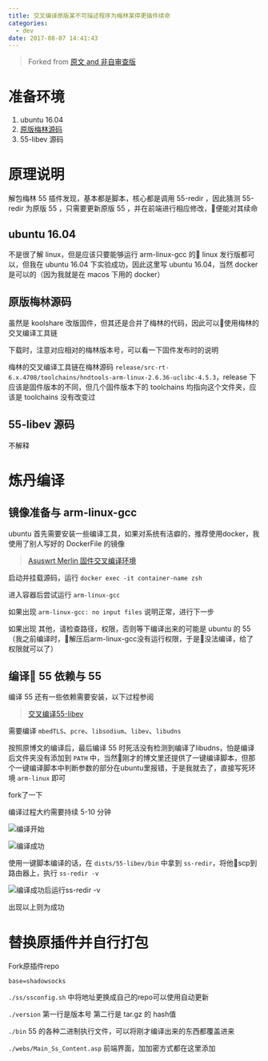 ```yaml
---
title: 交叉编译原版某不可描述程序为梅林某停更插件续命
categories:
  - dev
date: 2017-08-07 14:41:43
---
```



> Forked from [原文 and 非自审查版](http://telegra.ph/%E4%BA%A4%E5%8F%89%E7%BC%96%E8%AF%91%E5%8E%9F%E7%89%88shadowsocks%E4%B8%BAkoolshare%E6%A2%85%E6%9E%97ss%E6%8F%92%E4%BB%B6%E7%BB%AD%E5%91%BD-08-07)

# 准备环境

1. ubuntu 16.04
2. [原版梅林源码](https://github.com/RMerl/asuswrt-merlin)
3. 55-libev 源码

# 原理说明

解包梅林 55 插件发现，基本都是脚本，核心都是调用 55-redir ，因此猜测 55-redir 为原版 55 ，只需要更新原版 55 ，并在前端进行相应修改，便能对其续命

## ubuntu 16.04

不是很了解 linux，但是应该只要能够运行 arm-linux-gcc 的 linux 发行版都可以，但我在 ubuntu 16.04 下实验成功，因此这里写 ubuntu 16.04，当然 docker 是可以的（因为我就是在 macos 下用的 docker）

## 原版梅林源码

虽然是 koolshare 改版固件，但其还是合并了梅林的代码，因此可以使用梅林的交叉编译工具链

下载时，注意对应相对的梅林版本号，可以看一下固件发布时的说明

梅林的交叉编译工具链在梅林源码 `release/src-rt-6.x.4708/toolchains/hndtools-arm-linux-2.6.36-uclibc-4.5.3`，release 下应该是固件版本的不同，但几个固件版本下的 toolchains 均指向这个文件夹，应该是 toolchains 没有改变过

## 55-libev 源码

不解释

# 炼丹编译

## 镜像准备与 arm-linux-gcc

ubuntu 首先需要安装一些编译工具，如果对系统有洁癖的，推荐使用docker，我使用了别人写好的 DockerFile 的镜像

> [Asuswrt Merlin 固件交叉编译环境](https://github.com/mritd/dockerfile/tree/master/asuswrt-merlin-build)

启动并挂载源码，运行 `docker exec -it container-name zsh`

进入容器后尝试运行 `arm-linux-gcc`

如果出现 `arm-linux-gcc: no input files` 说明正常，进行下一步

如果出现 其他，请检查路径，权限，否则等下编译出来的可能是 ubuntu 的 55 （我之前编译时，解压后arm-linux-gcc没有运行权限，于是没法编译，给了权限就可以了）

## 编译 55 依赖与 55

编译 55 还有一些依赖需要安装，以下过程参阅
> [交叉编译55-libev](https://haoutil.com/topic/cross-compile-shadowsocks-libev)

需要编译 `mbedTLS`、`pcre`、`libsodium`、`libev`、`libudns`

按照原博文的编译后，最后编译 55 时死活没有检测到编译了libudns，怕是编译后文件夹没有添加到 `PATH` 中，当然刚才的博文里还提供了一键编译脚本，但那个一键编译脚本中判断参数的部分在ubuntu里报错，于是我就去了，直接写死环境 `arm-linux` 即可


fork了一下  

<script src="https://gist.github.com/xingoxu/a9dc40df528c57c792ee72f1409a6ebb.js"></script>


编译过程大约需要持续 5-10 分钟

![编译开始](https://i.loli.net/2017/08/07/5987eac266528.png)

![编译成功](https://i.loli.net/2017/08/07/5987f6bf102a1.png)


使用一键脚本编译的话，在 `dists/55-libev/bin` 中拿到 `ss-redir`，将他scp到路由器上，执行 `ss-redir -v`

![编译成功后运行ss-redir -v](https://i.loli.net/2017/08/07/5987e533d41aa.jpg)

出现以上则为成功

# 替换原插件并自行打包

Fork原插件repo

`base=shadowsocks`

`./ss/ssconfig.sh` 中将地址更换成自己的repo可以使用自动更新

`./version` 第一行是版本号  第二行是 tar.gz 的 hash值

`./bin` 55 的各种二进制执行文件，可以将刚才编译出来的东西都覆盖进来

`./webs/Main_Ss_Content.asp` 前端界面，加加密方式都在这里添加

